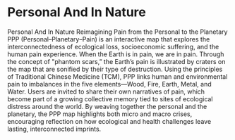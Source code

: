 # Personal And In Nature

Personal And In Nature
Reimagining Pain from the Personal to the Planetary
PPP (Personal–Planetary–Pain) is an interactive map that explores the interconnectedness of ecological loss, socioeconomic suffering, and the human pain experience. When the Earth is in pain, we are in pain. Through the concept of "phantom scars,” the Earth’s pain is illustrated by craters on the map that are sonified by their type of destruction. Using the principles of Traditional Chinese Medicine (TCM), PPP links human and environmental pain to imbalances in the five elements—Wood, Fire, Earth, Metal, and Water. Users are invited to share their own narratives of pain, which become part of a growing collective memory tied to sites of ecological distress around the world. By weaving together the personal and the planetary, the PPP map highlights both micro and macro crises, encouraging reflection on how ecological and health challenges leave lasting, interconnected imprints.
